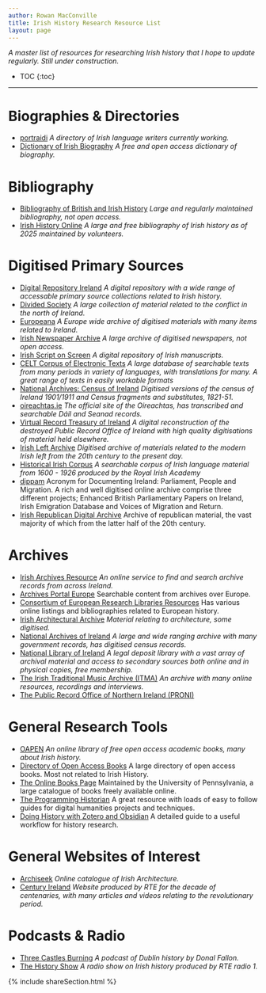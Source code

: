 ```yaml
---
author: Rowan MacConville
title: Irish History Research Resource List
layout: page
---
```


*A master list of resources for researching Irish history that I hope to update regularly. Still under construction.*
* TOC
{:toc}

---
# Biographies & Directories
- [portraidi](http://www.portraidi.ie) *A directory of Irish language writers currently working.*
- [Dictionary of Irish Biography](https://www.dib.ie/) *A free and open access dictionary of biography.*

# Bibliography
- [Bibliography of British and Irish History](https://www.history.ac.uk/publications/bibliography-british-and-irish-history) *Large and regularly maintained bibliography, not open access.*
- [Irish History Online](https://www.iho.ie) *A large and free bibliography of Irish history as of 2025 maintained by volunteers.*

# Digitised Primary Sources
- [Digital Repository Ireland](https://dri.ie/) *A digital repository with a wide range of accessable primary source collections related to Irish history.*
- [Divided Society](https://www.dividedsociety.org/) *A large collection of material related to the conflict in the north of Ireland.*
- [Europeana](https://www.europeana.eu/en) *A Europe wide archive of digitised materials with many items related to Ireland.*
- [Irish Newspaper Archive](https://www.irishnewsarchive.com) *A large archive of digitised newspapers, not open access.*
- [Irish Script on Screen](https://www.isos.dias.ie/) *A digital repository of Irish manuscripts.*
- [CELT Corpus of Electronic Texts](https://celt.ucc.ie/) *A large database of searchable texts from many periods in variety of languages, with translations for many. A great range of texts in easily workable formats*
- [National Archives: Census of Ireland](http://www.census.nationalarchives.ie/) *Digitised versions of the census of Ireland 1901/1911 and Census fragments and substitutes, 1821-51.*
- [oireachtas.ie](https://www.oireachtas.ie/) *The official site of the Oireachtas, has transcribed and searchable Dáil and Seanad records.*
- [Virtual Record Treasury of Ireland](https://virtualtreasury.ie/) *A digital reconstruction of the destroyed Public Record Office of Ireland with high quality digitisations of material held elsewhere.*
- [Irish Left Archive](https://www.leftarchive.ie/) *Digitised archive of materials related to the modern Irish left from the 20th century to the present day.*
- [Historical Irish Corpus](http://corpas.ria.ie/) *A searchable corpus of Irish language material from 1600 - 1926 produced by the Royal Irish Academy*
- [dippam](https://www.dippam.ac.uk/) Acronym for Documenting Ireland: Parliament, People and Migration. A rich and well digitised online archive comprise three different projects; Enhanced British Parliamentary Papers on Ireland, Irish Emigration Database and Voices of Migration and Return.
- [Irish Republican Digital Archive](https://republicanarchive.com/) Archive of republican material, the vast majority of which from the latter half of the 20th century.

# Archives
- [Irish Archives Resource](https://iar.ie/) *An online service to find and search archive records from across Ireland.*
- [Archives Portal Europe](https://www.archivesportaleurope.net/) Searchable content from archives over Europe.
- [Consortium of European Research Libraries Resources](https://www.cerl.org/resources/main) Has various online listings and bibliographies related to European history.
- [Irish Architectural Archive](https://irisharchitecturalarchive.ie) *Material relating to architecture, some digitised.*
- [National Archives of Ireland](https://nationalarchives.ie/) *A large and wide ranging archive with many government records, has digitised census records.*
- [National Library of Ireland](https://www.nli.ie/) *A legal deposit library with a vast array of archival material and access to secondary sources both online and in physical copies, free membership.*
- [The Irish Traditional Music Archive (ITMA)](https://www.itma.ie/) *An archive with many online resources, recordings and interviews.*
- [The Public Record Office of Northern Ireland (PRONI)](https://www.nidirect.gov.uk/campaigns/public-record-office-northern-ireland-proni)

# General Research Tools
- [OAPEN](https://www.oapen.org/) *An online library of free open access academic books, many about Irish history.*
- [Directory of Open Access Books](https://www.doabooks.org/) A large directory of open access books. Most not related to Irish History.
- [The Online Books Page](https://onlinebooks.library.upenn.edu/) Maintained by the University of Pennsylvania, a large catalogue of books freely available online.
- [The Programming Historian](https://programminghistorian.org/) A great resource with loads of easy to follow guides for digital humanities projects and techniques.
- [Doing History with Zotero and Obsidian](https://publish.obsidian.md/history-notes/01+Notetaking+for+Historians) A detailed guide to a useful workflow for history research.

# General Websites of Interest
- [Archiseek](https://www.archiseek.com/) *Online catalogue of Irish Architecture.*
- [Century Ireland](https://www.rte.ie/centuryireland/) *Website produced by RTE for the decade of centenaries, with many articles and videos relating to the revolutionary period.*

# Podcasts & Radio
- [Three Castles Burning](https://threecastlesburning.libsyn.com/) *A podcast of Dublin history by Donal Fallon.*
- [The History Show](https://www.rte.ie/radio/radio1/the-history-show/) *A radio show on Irish history produced by RTE radio 1.*

{% include shareSection.html %}